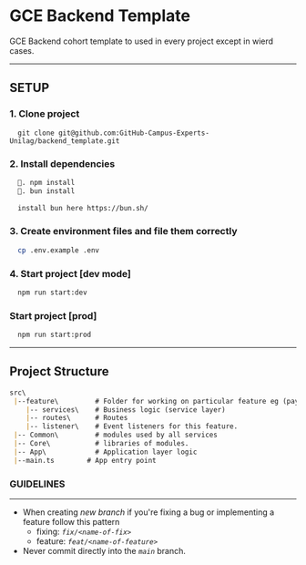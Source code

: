# GCE Backend Template

GCE Backend cohort template to used in every project except
in wierd cases.

****

## SETUP

### 1. Clone project

```git
  git clone git@github.com:GitHub-Campus-Experts-Unilag/backend_template.git
```

### 2. Install dependencies

```markdown
  🍕. npm install  
  🦄. bun install 
  
  install bun here https://bun.sh/
```

### 3. Create environment files and file them correctly

```bash
  cp .env.example .env
```

### 4. Start project [dev mode]

```bash
  npm run start:dev
```

### Start project [prod]

```bash
  npm run start:prod
```

****

## Project Structure

```markdown
src\
 |--feature\         # Folder for working on particular feature eg (payments, auth, posts, comments,)
    |-- services\    # Business logic (service layer)
    |-- routes\      # Routes
    |-- listener\    # Event listeners for this feature.
 |-- Common\         # modules used by all services 
 |-- Core\           # libraries of modules.
 |-- App\            # Application layer logic
 |--main.ts        # App entry point
```

### GUIDELINES

****

* When creating *new branch* if you're fixing a bug or implementing a feature follow this pattern
  * fixing: *`fix/<name-of-fix>`*
  * feature: *`feat/<name-of-feature>`*
* Never commit directly into the *`main`* branch.
